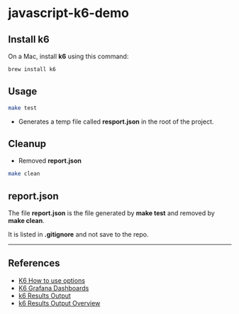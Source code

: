 javascript-k6-demo
==

## Install k6

On a Mac, install **k6** using this command:

```sh
brew install k6
```

## Usage

```sh
make test
```

* Generates a temp file called **resport.json** in the root of the project.

## Cleanup

* Removed **report.json**

```sh
make clean
```

## report.json

The file **report.json** is the file generated by **make test** and removed by **make clean**.

It is listed in **.gitignore** and not save to the repo.

* * *

## References

* [K6 How to use options](https://k6.io/docs/using-k6/k6-options/how-to/)
* [K6 Grafana Dashboards](https://k6.io/docs/results-output/grafana-dashboards/)
* [k6 Results Output](https://k6.io/docs/get-started/results-output/)
* [k6 Results Output Overview](https://k6.io/docs/results-output/overview/)

